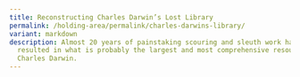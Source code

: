 ```yaml
---
title: Reconstructing Charles Darwin’s Lost Library
permalink: /holding-area/permalink/charles-darwins-library/
variant: markdown
description: Almost 20 years of painstaking scouring and sleuth work have
  resulted in what is probably the largest and most comprehensive resource on
  Charles Darwin.
---
```

<p></p>